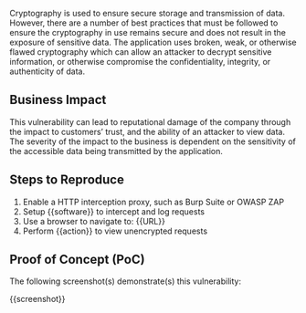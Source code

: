 Cryptography is used to ensure secure storage and transmission of data. However, there are a number of best practices that must be followed to ensure the cryptography in use remains secure and does not result in the exposure of sensitive data. The application uses broken, weak, or otherwise flawed cryptography which can allow an attacker to decrypt sensitive information, or otherwise compromise the confidentiality, integrity, or authenticity of data.

## Business Impact

This vulnerability can lead to reputational damage of the company through the impact to customers’ trust, and the ability of an attacker to view data. The severity of the impact to the business is dependent on the sensitivity of the accessible data being transmitted by the application.

## Steps to Reproduce

1. Enable a HTTP interception proxy, such as Burp Suite or OWASP ZAP
1. Setup {{software}} to intercept and log requests
1. Use a browser to navigate to: {{URL}}
1. Perform {{action}} to view unencrypted requests

## Proof of Concept (PoC)

The following screenshot(s) demonstrate(s) this vulnerability:

{{screenshot}}
